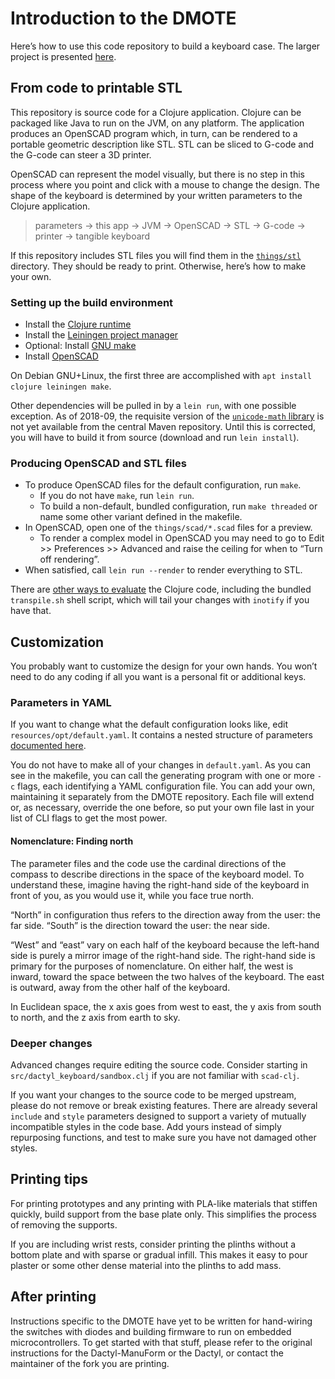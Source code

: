 # Introduction to the DMOTE

Here’s how to use this code repository to build a keyboard case.
The larger project is presented [here](http://viktor.eikman.se/article/the-dmote/).

## From code to printable STL

This repository is source code for a Clojure application. Clojure can be
packaged like Java to run on the JVM, on any platform. The application produces
an OpenSCAD program which, in turn, can be rendered to a portable geometric
description like STL. STL can be sliced to G-code and the G-code can steer a
3D printer.

OpenSCAD can represent the model visually, but there is no step in this process
where you point and click with a mouse to change the design. The shape of the
keyboard is determined by your written parameters to the Clojure application.

> parameters → this app → JVM → OpenSCAD → STL → G-code → printer → tangible keyboard

If this repository includes STL files you will find them in the
[`things/stl`](../things/) directory. They should be ready to print. Otherwise,
here’s how to make your own.

### Setting up the build environment

* Install the [Clojure runtime](https://clojure.org)
* Install the [Leiningen project manager](http://leiningen.org/)
* Optional: Install [GNU make](https://www.gnu.org/software/make/)
* Install [OpenSCAD](http://www.openscad.org/)

On Debian GNU+Linux, the first three are accomplished with
`apt install clojure leiningen make`.

Other dependencies will be pulled in by a `lein run`, with one possible
exception. As of 2018-09, the requisite version of the [`unicode-math`
library](https://github.com/adereth/unicode-math) is not yet available from
the central Maven repository. Until this is corrected, you will have to build
it from source (download and run `lein install`).

### Producing OpenSCAD and STL files

* To produce OpenSCAD files for the default configuration, run `make`.
  * If you do not have `make`, run `lein run`.
  * To build a non-default, bundled configuration, run `make threaded` or name
    some other variant defined in the makefile.
* In OpenSCAD, open one of the `things/scad/*.scad` files for a preview.
  * To render a complex model in OpenSCAD you may need to go to Edit >>
    Preferences >> Advanced and raise the ceiling for when to “Turn off rendering”.
* When satisfied, call `lein run --render` to render everything to STL.

There are [other ways to evaluate](http://stackoverflow.com/a/28213489) the
Clojure code, including the bundled `transpile.sh` shell script, which will
tail your changes with `inotify` if you have that.

## Customization

You probably want to customize the design for your own hands. You won’t need
to do any coding if all you want is a personal fit or additional keys.

### Parameters in YAML

If you want to change what the default configuration looks like, edit
`resources/opt/default.yaml`. It contains a nested structure of parameters
[documented here](options-main.md).

You do not have to make all of your changes in `default.yaml`. As you can see
in the makefile, you can call the generating program with one or more `-c`
flags, each identifying a YAML configuration file. You can add your own,
maintaining it separately from the DMOTE repository. Each file will extend or,
as necessary, override the one before, so put your own file last in your list
of CLI flags to get the most power.

#### Nomenclature: Finding north

The parameter files and the code use the cardinal directions of the compass
to describe directions in the space of the keyboard model. To understand these,
imagine having the right-hand side of the keyboard in front of you, as you
would use it, while you face true north.

“North” in configuration thus refers to the direction away from the user: the
far side. “South” is the direction toward the user: the near side.

“West” and “east” vary on each half of the keyboard because the left-hand side
is purely a mirror image of the right-hand side. The right-hand side is primary
for the purposes of nomenclature. On either half, the west is inward, toward
the space between the two halves of the keyboard. The east is outward, away
from the other half of the keyboard.

In Euclidean space, the x axis goes from west to east, the y axis from
south to north, and the z axis from earth to sky.

### Deeper changes

Advanced changes require editing the source code. Consider starting in
`src/dactyl_keyboard/sandbox.clj` if you are not familiar with `scad-clj`.

If you want your changes to the source code to be merged upstream, please do
not remove or break existing features. There are already several `include` and
`style` parameters designed to support a variety of mutually incompatible
styles in the code base. Add yours instead of simply repurposing functions,
and test to make sure you have not damaged other styles.

## Printing tips

For printing prototypes and any printing with PLA-like materials that stiffen
quickly, build support from the base plate only. This simplifies the process
of removing the supports.

If you are including wrist rests, consider printing the plinths without a
bottom plate and with sparse or gradual infill. This makes it easy to pour
plaster or some other dense material into the plinths to add mass.

## After printing

Instructions specific to the DMOTE have yet to be written for hand-wiring the
switches with diodes and building firmware to run on embedded microcontrollers.
To get started with that stuff, please refer to the original instructions for
the Dactyl-ManuForm or the Dactyl, or contact the maintainer of the fork you
are printing.
